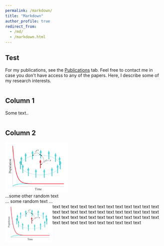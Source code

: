 ```yaml
---
permalink: /markdown/
title: "Markdown"
author_profile: true
redirect_from: 
  - /md/
  - /markdown.html
---
```


## Test

For my publications, see the [Publications](https://scholar.google.com/citations?user=y-6o3X0AAAAJ) tab. Feel free to contact me in case you don't have access to any of the papers. Here, I describe some of my research interests.

<div class="row">
  <div class="column">
    <h2>Column 1</h2>
    <p>Some text..</p>
  </div>
  <div class="column">
    <h2>Column 2</h2>
    <img src="../images/research_exciton_dynamics.png" width="200" />
  </div>
</div>

<div id="container">
    <div id="floated">...some other random text</div>
    ...
    some random text
    ...
</div>

<div style="width:100%;">
    <div style="float:left;width:30%;"><img src="../images/research_exciton_dynamics.png" width="200" /></div>
    <div style="float:none;"> text text text text text text text text text text text text text text text text text text text text text text text text text text text text text text text text text text text text text text text text text text text text text text  </div>
</div>

